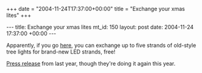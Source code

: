 +++
date = "2004-11-24T17:37:00+00:00"
title = "Exchange your xmas lites"
+++

\--- title: Exchange your xmas lites mt_id: 150 layout: post date: 2004-11-24
17:37:00 +00:00 \---

Apparently, if you go [
here](http://temp.sfgov.org/sfenvironment/aboutus/ecocenter.htm), you can
exchange up to five strands of old-style tree lights for brand-new LED
strands, free!

[ Press
release](http://temp.sfgov.org/sfenvironment/articles_pr/2003/pr/120403_2.htm)
from last year, though they're doing it again this year.

